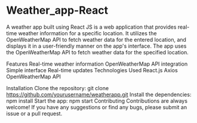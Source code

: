 # Weather_app-React
A weather app built using React JS is a web application that provides real-time weather information for a specific location. 
It utilizes the OpenWeatherMap API to fetch weather data for the entered location, and displays it in a user-friendly manner on the app's interface.
 The app uses the OpenWeatherMap API to fetch weather data for the specified location.

Features
Real-time weather information
OpenWeatherMap API integration
Simple interface
Real-time updates
Technologies Used
React.js
Axios
OpenWeatherMap API

Installation
Clone the repository: git clone https://github.com/yourusername/weatherapp.git
Install the dependencies: npm install
Start the app: npm start
Contributing
Contributions are always welcome! If you have any suggestions or find any bugs, please submit an issue or a pull request.
